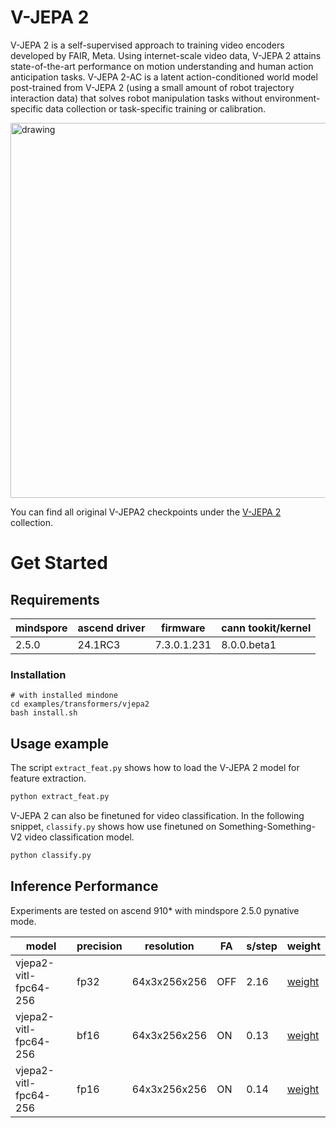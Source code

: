 <!-- # https://github.com/huggingface/transformers/pull/38788 -->


# V-JEPA 2

V-JEPA 2 is a self-supervised approach to training video encoders developed by FAIR, Meta. Using internet-scale video data, V-JEPA 2 attains state-of-the-art performance on motion understanding and human action anticipation tasks. V-JEPA 2-AC is a latent action-conditioned world model post-trained from V-JEPA 2 (using a small amount of robot trajectory interaction data) that solves robot manipulation tasks without environment-specific data collection or task-specific training or calibration.

<div class="flex justify-center">
    <img src="https://huggingface.co/datasets/huggingface/documentation-images/resolve/main/transformers/model_doc/vjepa.gif" alt="drawing" width="600"/>
</div>

You can find all original V-JEPA2 checkpoints under the [V-JEPA 2](https://huggingface.co/collections/facebook/v-jepa-2-6841bad8413014e185b497a6) collection.


# Get Started
## Requirements
|mindspore |	ascend driver | firmware | cann tookit/kernel|
|--- | --- | --- | --- |
|2.5.0 | 24.1RC3 | 7.3.0.1.231 | 8.0.0.beta1|

### Installation
```
# with installed mindone
cd examples/transformers/vjepa2
bash install.sh
```

## Usage example

The script `extract_feat.py` shows how to load the V-JEPA 2 model for feature extraction.

```bash
python extract_feat.py
```

V-JEPA 2 can also be finetuned for video classification. In the following snippet, `classify.py` shows how use finetuned on Something-Something-V2 video classification model.

```bash
python classify.py
```

## Inference Performance

Experiments are tested on ascend 910* with mindspore 2.5.0 pynative mode.

|model| precision |  resolution| FA | s/step | weight
|---|---|---|---|---|---|
|vjepa2-vitl-fpc64-256| fp32 | 64x3x256x256 | OFF | 2.16  | [weight](https://huggingface.co/facebook/vjepa2-vitl-fpc64-256) |
|vjepa2-vitl-fpc64-256| bf16 | 64x3x256x256 | ON | 0.13  | [weight](https://huggingface.co/facebook/vjepa2-vitl-fpc64-256) |
|vjepa2-vitl-fpc64-256| fp16 | 64x3x256x256 | ON | 0.14  | [weight](https://huggingface.co/facebook/vjepa2-vitl-fpc64-256) |
